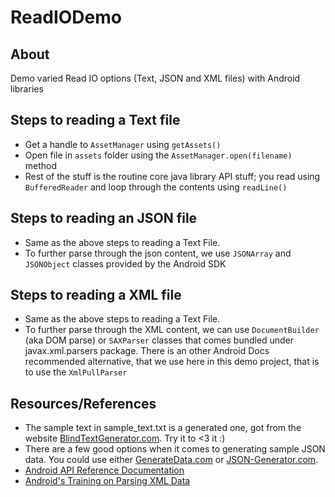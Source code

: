 # ReadIODemo

## About

Demo varied Read IO options (Text, JSON and XML files) with Android libraries

## Steps to reading a Text file
* Get a handle to `AssetManager` using `getAssets()`
* Open file in `assets` folder using the `AssetManager.open(filename)` method
* Rest of the stuff is the routine core java library API stuff; you read using `BufferedReader` and loop through the contents using `readLine()`

## Steps to reading an JSON file
* Same as the above steps to reading a Text File.
* To further parse through the json content, we use `JSONArray` and `JSONObject` classes provided by the Android SDK

## Steps to reading a XML file
* Same as the above steps to reading a Text File.
* To further parse through the XML content, we can use `DocumentBuilder` (aka DOM parse) or `SAXParser` classes that comes bundled under javax.xml.parsers package. There is an other Android Docs recommended alternative, that we use here in this demo project, that is to use the `XmlPullParser` 

## Resources/References
* The sample text in sample_text.txt is a generated one, got from the website [BlindTextGenerator.com](http://www.blindtextgenerator.com/lorem-ipsum). Try it to <3 it :)
* There are a few good options when it comes to generating sample JSON data. You could use either [GenerateData.com](http://www.generatedata.com/) or [JSON-Generator.com](http://json-generator.com).
* [Android API Reference Documentation](http://developer.android.com/reference/packages.html)
* [Android's Training on Parsing XML Data](http://developer.android.com/training/basics/network-ops/xml.html)